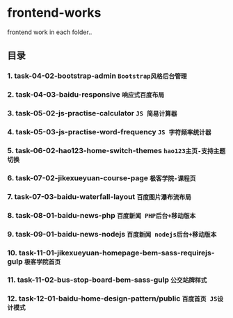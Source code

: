 # frontend-works
frontend work in each folder..

## 目录

### 1. task-04-02-bootstrap-admin   `Bootstrap风格后台管理 `
### 2. task-04-03-baidu-responsive  `响应式百度布局 `
### 3. task-05-02-js-practise-calculator   `JS 简易计算器 `
### 4. task-05-03-js-practise-word-frequency  `JS 字符频率统计器 `
### 5. task-06-02-hao123-home-switch-themes   `hao123主页-支持主题切换 `
### 6. task-07-02-jikexueyuan-course-page  `极客学院-课程页 `
### 7. task-07-03-baidu-waterfall-layout   `百度图片瀑布流布局 `
### 8. task-08-01-baidu-news-php  `百度新闻 PHP后台+移动版本 `
### 9. task-09-01-baidu-news-nodejs   `百度新闻 nodejs后台+移动版本 `
### 10. task-11-01-jikexueyuan-homepage-bem-sass-requirejs-gulp  `极客学院首页 `
### 11. task-11-02-bus-stop-board-bem-sass-gulp   `公交站牌样式 `
### 12. task-12-01-baidu-home-design-pattern/public  `百度首页 JS设计模式 `
